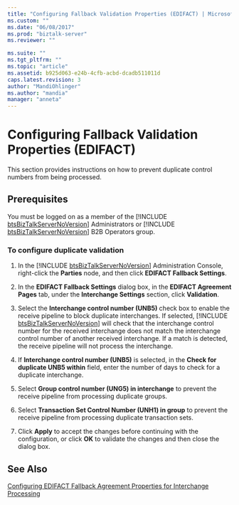 ```yaml
---
title: "Configuring Fallback Validation Properties (EDIFACT) | Microsoft Docs"
ms.custom: ""
ms.date: "06/08/2017"
ms.prod: "biztalk-server"
ms.reviewer: ""

ms.suite: ""
ms.tgt_pltfrm: ""
ms.topic: "article"
ms.assetid: b925d063-e24b-4cfb-acbd-dcadb511011d
caps.latest.revision: 3
author: "MandiOhlinger"
ms.author: "mandia"
manager: "anneta"
---
```

# Configuring Fallback Validation Properties (EDIFACT)
This section provides instructions on how to prevent duplicate control numbers from being processed.  
  
## Prerequisites  
 You must be logged on as a member of the [!INCLUDE [btsBizTalkServerNoVersion](../includes/btsbiztalkservernoversion-md.md)] Administrators or [!INCLUDE [btsBizTalkServerNoVersion](../includes/btsbiztalkservernoversion-md.md)] B2B Operators group.  
  
### To configure duplicate validation  
  
1. In the [!INCLUDE [btsBizTalkServerNoVersion](../includes/btsbiztalkservernoversion-md.md)] Administration Console, right-click the <strong>Parties</strong> node, and then click <strong>EDIFACT Fallback Settings</strong>.  
  
2. In the **EDIFACT Fallback Settings** dialog box, in the **EDIFACT Agreement Pages** tab, under the **Interchange Settings** section, click **Validation**.  
  
3. Select the <strong>Interchange control number (UNB5)</strong> check box to enable the receive pipeline to block duplicate interchanges. If selected, [!INCLUDE [btsBizTalkServerNoVersion](../includes/btsbiztalkservernoversion-md.md)] will check that the interchange control number for the received interchange does not match the interchange control number of another received interchange. If a match is detected, the receive pipeline will not process the interchange.  
  
4. If **Interchange control number (UNB5)** is selected, in the **Check for duplicate UNB5 within** field, enter the number of days to check for a duplicate interchange.  
  
5. Select **Group control number (UNG5) in interchange** to prevent the receive pipeline from processing duplicate groups.  
  
6. Select **Transaction Set Control Number (UNH1) in group** to prevent the receive pipeline from processing duplicate transaction sets.  
  
7. Click **Apply** to accept the changes before continuing with the configuration, or click **OK** to validate the changes and then close the dialog box.  
  
## See Also  
 [Configuring EDIFACT Fallback Agreement Properties for Interchange Processing](../core/configuring-edifact-fallback-agreement-properties-for-interchange-processing.md)